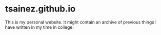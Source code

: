 # tsainez.github.io

This is my personal website. It might contain an archive of previous things I have written in my time in college.
